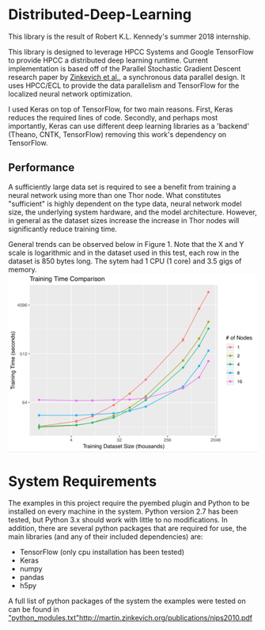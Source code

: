 # Distributed-Deep-Learning

This library is the result of Robert K.L. Kennedy's summer 2018 internship.

This library is designed to leverage HPCC Systems and Google TensorFlow to provide HPCC a
distributed deep learning runtime. Current implementation is based off of the Parallel Stochastic Gradient Descent research paper by [Zinkevich et al.](http://martin.zinkevich.org/publications/nips2010.pdf), a synchronous data parallel design.
It uses HPCC/ECL to provide the data parallelism and TensorFlow for the localized neural network optimization.

I used Keras on top of TensorFlow, for two main reasons. First, Keras reduces the required 
lines of code. Secondly, and perhaps most importantly, Keras can use different deep learning libraries
as a 'backend' (Theano, CNTK, TensorFlow) removing this work's dependency on TensorFlow.

## Performance

A sufficiently large data set is required to see a benefit from training a neural network using
more than one Thor node. What constitutes "sufficient" is highly dependent on the type data, 
neural network model size, the underlying system hardware, and the model architecture. However,
in general as the dataset sizes increase the increase in Thor nodes will significantly reduce training time.

General trends can be observed below in Figure 1. Note that the X and Y scale is logarithmic and in the dataset used
in this test, each row in the dataset is 850 bytes long. The sytem had 1 CPU (1 core) and 3.5 gigs of memory.
![picture alt](imgs/trainingtime_performance.png "Figure 1")

# System Requirements

The examples in this project require the pyembed plugin and Python to be installed on every machine in the system. Python version 2.7 has been tested, but Python 3.x should work with little to no modifications. In addition, there are several python packages that are required for use, the main libraries (and any of their included dependencies) are:

 * TensorFlow (only cpu installation has been tested)
 * Keras
 * numpy
 * pandas
 * h5py 

A full list of python packages of the system the examples were tested on can be found in ["python_modules.txt"](python_modules.txt)http://martin.zinkevich.org/publications/nips2010.pdf



